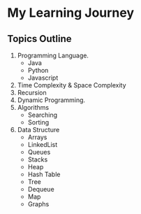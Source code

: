 # My Learning Journey

## Topics Outline

1. Programming Language.
    - Java
    - Python
    - Javascript
1. Time Complexity & Space Complexity
1. Recursion
2. Dynamic Programming.
1. Algorithms
    - Searching
    - Sorting
1. Data Structure
    - Arrays
    - LinkedList
    - Queues
    - Stacks
    - Heap
    - Hash Table
    - Tree
    - Dequeue
    - Map
    - Graphs
